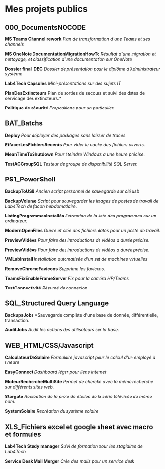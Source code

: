 # Mes projets publics

## 000_DocumentsNOCODE

**MS Teams Channel rework**
*Plan de transformation d'une Teams et ses channels*

**MS OneNote DocumentationMigrationHowTo**
*Résultat d'une migration et nettoyage, et classification d'une documentation sur OneNote*

**Dossier final IDEC**
*Dossier de présentation pour le diplôme d'Administrateur système*

**Lab4Tech Capsules**
*Mini-présentations sur des sujets IT*

**PlanDesExtincteurs**
Plan de sorties de secours et suivi des dates de servicage des extincteurs.*

**Politique de sécurité**
*Propositions pour un particulier.*

## BAT_Batchs

**Deploy**
*Pour déployer des packages sans laisser de traces*

**EffacerLesFichiersRecents**
*Pour vider le cache des fichiers ouverts.*

**MeanTimeToShutdown**
*Pour éteindre Windows a une heure précise.*

**TestAGGroupSQL**
*Testeur de groupe de disponibilité SQL Server.*

## PS1_PowerShell

**BackupToUSB**
*Ancien script personnel de sauvegarde sur clé usb*

**BackupVolume**
*Script pour sauvegarder les images de postes de travail de Lab4Tech de facon hebdomadaire.*

**ListingProgrammesInstallés**
*Extraction de la liste des programmes sur un ordinateur.*

**ModernOpenFiles**
*Ouvre et crée des fichiers datés pour un poste de travail.*

**PreviewVidéos**
*Pour faire des introductions de vidéos a durée précise.*

**PreviewVidéos**
*Pour faire des introductions de vidéos a durée précise.*

**VMLabInstall**
*Installation automatisée d'un set de machines virtuelles*

**RemoveChromeFavicons**
*Supprime les favicons.*

**TeamsFixEnableFrameServer**
*Fix pour la caméra HP/Teams*

**TestConnectivité**
*Résumé de connexion*

## SQL_Structured Query Language

**BackupsJobs**
*Sauvegarde complète d'une base de donnée, différentielle, transaction.

**AuditJobs**
*Audit les actions des utilisateurs sur la base.*

## WEB_HTML/CSS/Javascript

**CalculateurDeSalaire**
*Formulaire javascript pour le calcul d'un employé à l'heure*

**EasyConnect**
*Dashboard léger pour liens internet*

**MoteurRechercheMultiSite**
*Permet de cherche avec la même recherche sur différents sites web.*

**Stargate**
*Recréation de la prote de étoiles de la série télévisée du même nom.*

**SystemSolaire**
*Recréation du système solaire*

## XLS_Fichiers excel et google sheet avec macro et formules

**Lab4Tech Study manager**
*Suivi de formation pour les stagiaires de Lab4Tech*

**Service Desk Mail Merger**
*Crée des mails pour un service desk*
